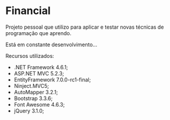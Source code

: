 # Financial
Projeto pessoal que utilizo para aplicar e testar novas técnicas de programação que aprendo.

Está em constante desenvolvimento...


Recursos utilizados:
- .NET Framework 4.6.1;
- ASP.NET MVC 5.2.3;
- EntityFramework 7.0.0-rc1-final;
- Ninject.MVC5;
- AutoMapper 3.2.1;
- Bootstrap 3.3.6;
- Font Awesome 4.6.3;
- jQuery 3.1.0;
